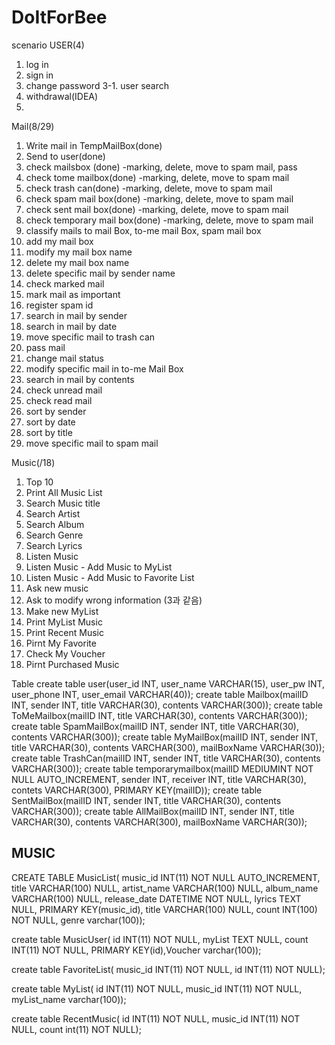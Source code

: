 # DoItForBee
scenario
USER(4)
1. log in
2. sign in
3. change password
3-1. user search
4. withdrawal(IDEA)
5.

Mail(8/29)
1. Write mail in TempMailBox(done)
2. Send to user(done)
3. check mailsbox (done) -marking, delete, move to spam mail, pass
4. check tome mailbox(done) -marking, delete, move to spam mail
5. check trash can(done) -marking, delete, move to spam mail
6. check spam mail box(done) -marking, delete, move to spam mail
7. check sent mail box(done) -marking, delete, move to spam mail
8. check temporary mail box(done) -marking, delete, move to spam mail
9. classify mails to mail Box, to-me mail Box, spam mail box
10. add my mail box
11. modify my mail box name
12. delete my mail box name
13. delete specific mail by sender name
14. check marked mail
15. mark mail as important
16. register spam id
17. search in mail by sender
18. search in mail by date
19. move specific mail to trash can
20. pass mail
21. change mail status
22. modify specific mail in to-me Mail Box
23. search in mail by contents
24. check unread mail
25. check read mail
26. sort by sender
27. sort by date
28. sort by title
29. move specific mail to spam mail

Music(/18)
1. Top 10
2. Print All Music List
1. Search Music title
 2. Search Artist
  3. Search Album
  4. Search Genre
  5. Search Lyrics
4. Listen Music
1. Listen Music - Add Music to MyList
2. Listen Music - Add Music to Favorite List
5. Ask new music
6. Ask to modify wrong information (3과 같음)
7. Make new MyList
8. Print MyList Music
9. Print Recent Music
10. Pirnt My Favorite
11. Check My Voucher
12. Pirnt Purchased Music

Table
create table user(user_id INT, user_name VARCHAR(15), user_pw INT, user_phone INT, user_email VARCHAR(40));
create table Mailbox(mailID INT, sender INT, title VARCHAR(30), contents VARCHAR(300));
create table ToMeMailbox(mailID INT, title VARCHAR(30), contents VARCHAR(300));
create table SpamMailBox(mailID INT, sender INT,  title VARCHAR(30), contents VARCHAR(300));
create table MyMailBox(mailID INT, sender INT,  title VARCHAR(30), contents VARCHAR(300), mailBoxName VARCHAR(30));
create table TrashCan(mailID INT, sender INT,  title VARCHAR(30), contents VARCHAR(300));
create table temporarymailbox(mailID MEDIUMINT NOT NULL AUTO_INCREMENT,
                               sender INT,
                               receiver INT,
                               title VARCHAR(30),
                               contets VARCHAR(300),
                               PRIMARY KEY(mailID));
create table SentMailBox(mailID INT, sender INT,  title VARCHAR(30), contents VARCHAR(300));
create table AllMailBox(mailID INT, sender INT,  title VARCHAR(30), contents VARCHAR(300), mailBoxName VARCHAR(30));

## MUSIC

CREATE TABLE MusicList( music_id INT(11) NOT NULL AUTO_INCREMENT, title VARCHAR(100) NULL, artist_name VARCHAR(100) NULL, album_name VARCHAR(100) NULL, release_date DATETIME NOT NULL, lyrics TEXT NULL, PRIMARY KEY(music_id), title VARCHAR(100) NULL, count INT(100) NOT NULL, genre varchar(100));

create table MusicUser( id INT(11) NOT NULL, myList TEXT NULL, count INT(11) NOT NULL, PRIMARY KEY(id),Voucher varchar(100));

create table FavoriteList( music_id INT(11) NOT NULL, id INT(11) NOT NULL);

create table MyList( id INT(11) NOT NULL, music_id INT(11) NOT NULL, myList_name varchar(100));

create table RecentMusic( id INT(11) NOT NULL, music_id INT(11) NOT NULL, count int(11) NOT NULL);

